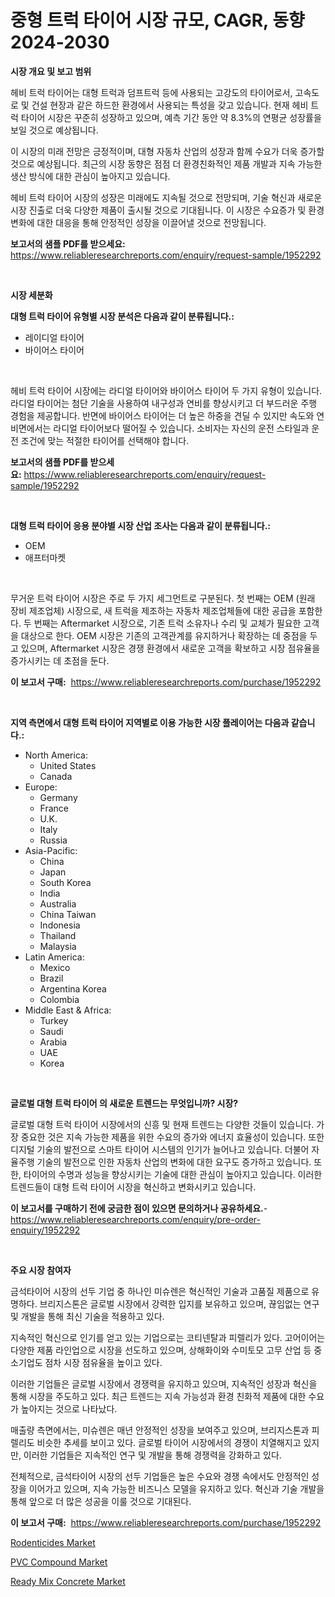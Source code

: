<p><h1>중형 트럭 타이어 시장 규모, CAGR, 동향 2024-2030</h1></p><p><strong>시장 개요 및 보고 범위</strong></p>
<p><p>헤비 트럭 타이어는 대형 트럭과 덤프트럭 등에 사용되는 고강도의 타이어로서, 고속도로 및 건설 현장과 같은 하드한 환경에서 사용되는 특성을 갖고 있습니다. 현재 헤비 트럭 타이어 시장은 꾸준히 성장하고 있으며, 예측 기간 동안 약 8.3%의 연평균 성장률을 보일 것으로 예상됩니다. </p><p>이 시장의 미래 전망은 긍정적이며, 대형 자동차 산업의 성장과 함께 수요가 더욱 증가할 것으로 예상됩니다. 최근의 시장 동향은 점점 더 환경친화적인 제품 개발과 지속 가능한 생산 방식에 대한 관심이 높아지고 있습니다. </p><p>헤비 트럭 타이어 시장의 성장은 미래에도 지속될 것으로 전망되며, 기술 혁신과 새로운 시장 진출로 더욱 다양한 제품이 출시될 것으로 기대됩니다. 이 시장은 수요증가 및 환경변화에 대한 대응을 통해 안정적인 성장을 이끌어낼 것으로 전망됩니다. </p></p>
<p><strong>보고서의 샘플 PDF를 받으세요:</strong> <a href="https://www.reliableresearchreports.com/enquiry/request-sample/1952292">https://www.reliableresearchreports.com/enquiry/request-sample/1952292</a></p>
<p>&nbsp;</p>
<p><strong>시장 세분화</strong></p>
<p><strong>대형 트럭 타이어 유형별 시장 분석은 다음과 같이 분류됩니다.:</strong></p>
<p><ul><li>레이디얼 타이어</li><li>바이어스 타이어</li></ul></p>
<p>&nbsp;</p>
<p><p>헤비 트럭 타이어 시장에는 라디얼 타이어와 바이어스 타이어 두 가지 유형이 있습니다. 라디얼 타이어는 첨단 기술을 사용하여 내구성과 연비를 향상시키고 더 부드러운 주행 경험을 제공합니다. 반면에 바이어스 타이어는 더 높은 하중을 견딜 수 있지만 속도와 연비면에서는 라디얼 타이어보다 떨어질 수 있습니다. 소비자는 자신의 운전 스타일과 운전 조건에 맞는 적절한 타이어를 선택해야 합니다.</p></p>
<p><strong>보고서의 샘플 PDF를 받으세요:</strong>&nbsp;<a href="https://www.reliableresearchreports.com/enquiry/request-sample/1952292">https://www.reliableresearchreports.com/enquiry/request-sample/1952292</a></p>
<p>&nbsp;</p>
<p><strong> 대형 트럭 타이어 응용 분야별 시장 산업 조사는 다음과 같이 분류됩니다.:</strong></p>
<p><ul><li>OEM</li><li>애프터마켓</li></ul></p>
<p>&nbsp;</p>
<p><p>무거운 트럭 타이어 시장은 주로 두 가지 세그먼트로 구분된다. 첫 번째는 OEM (원래 장비 제조업체) 시장으로, 새 트럭을 제조하는 자동차 제조업체들에 대한 공급을 포함한다. 두 번째는 Aftermarket 시장으로, 기존 트럭 소유자나 수리 및 교체가 필요한 고객을 대상으로 한다. OEM 시장은 기존의 고객관계를 유지하거나 확장하는 데 중점을 두고 있으며, Aftermarket 시장은 경쟁 환경에서 새로운 고객을 확보하고 시장 점유율을 증가시키는 데 초점을 둔다.</p></p>
<p><strong>이 보고서 구매:</strong>&nbsp; <a href="https://www.reliableresearchreports.com/purchase/1952292">https://www.reliableresearchreports.com/purchase/1952292</a></p>
<p>&nbsp;</p>
<p><strong>지역 측면에서 대형 트럭 타이어 지역별로 이용 가능한 시장 플레이어는 다음과 같습니다.:</strong></p>
<p><ul>
    <li>
        North America:
        <ul>
            <li>United States</li>
            <li>Canada</li>
        </ul>
    </li>
    <li>
        Europe:
        <ul>
            <li>Germany</li>
            <li>France</li>
            <li>U.K.</li>
            <li>Italy</li>
            <li>Russia</li>
        </ul>
    </li>
    <li>
        Asia-Pacific:
        <ul>
            <li>China</li>
            <li>Japan</li>
            <li>South Korea</li>
            <li>India</li>
            <li>Australia</li>
            <li>China Taiwan</li>
            <li>Indonesia</li>
            <li>Thailand</li>
            <li>Malaysia</li>
        </ul>
    </li>
    <li>
        Latin America:
        <ul>
            <li>Mexico</li>
            <li>Brazil</li>
            <li>Argentina Korea</li>
            <li>Colombia</li>
        </ul>
    </li>
    <li>
        Middle East & Africa:
        <ul>
            <li>Turkey</li>
            <li>Saudi</li>
            <li>Arabia</li>
            <li>UAE</li>
            <li>Korea</li>
        </ul>
    </li>
    </ul></p>
<p>&nbsp;</p>
<p><strong>글로벌 대형 트럭 타이어 의 새로운 트렌드는 무엇입니까? 시장?</strong></p>
<p><p>글로벌 대형 트럭 타이어 시장에서의 신흥 및 현재 트렌드는 다양한 것들이 있습니다. 가장 중요한 것은 지속 가능한 제품을 위한 수요의 증가와 에너지 효율성이 있습니다. 또한 디지털 기술의 발전으로 스마트 타이어 시스템의 인기가 늘어나고 있습니다. 더불어 자율주행 기술의 발전으로 인한 자동차 산업의 변화에 대한 요구도 증가하고 있습니다. 또한, 타이어의 수명과 성능을 향상시키는 기술에 대한 관심이 높아지고 있습니다. 이러한 트렌드들이 대형 트럭 타이어 시장을 혁신하고 변화시키고 있습니다.</p></p>
<p><strong>이 보고서를 구매하기 전에 궁금한 점이 있으면 문의하거나 공유하세요.</strong>- <a href="https://www.reliableresearchreports.com/enquiry/pre-order-enquiry/1952292">https://www.reliableresearchreports.com/enquiry/pre-order-enquiry/1952292</a></p>
<p>&nbsp;</p>
<p><strong>주요 시장 참여자</strong></p>
<p><p>금석타이어 시장의 선두 기업 중 하나인 미슈렌은 혁신적인 기술과 고품질 제품으로 유명하다. 브리지스톤은 글로벌 시장에서 강력한 입지를 보유하고 있으며, 끊임없는 연구 및 개발을 통해 최신 기술을 적용하고 있다.</p><p>지속적인 혁신으로 인기를 얻고 있는 기업으로는 코티넨탈과 피렐리가 있다. 고어이어는 다양한 제품 라인업으로 시장을 선도하고 있으며, 상해화이와 수미토모 고무 산업 등 중소기업도 점차 시장 점유율을 높이고 있다.</p><p>이러한 기업들은 글로벌 시장에서 경쟁력을 유지하고 있으며, 지속적인 성장과 혁신을 통해 시장을 주도하고 있다. 최근 트렌드는 지속 가능성과 환경 친화적 제품에 대한 수요가 높아지는 것으로 나타났다.</p><p>매출량 측면에서는, 미슈렌은 매년 안정적인 성장을 보여주고 있으며, 브리지스톤과 피렐리도 비슷한 추세를 보이고 있다. 글로벌 타이어 시장에서의 경쟁이 치열해지고 있지만, 이러한 기업들은 지속적인 연구 및 개발을 통해 경쟁력을 강화하고 있다.</p><p>전체적으로, 금석타이어 시장의 선두 기업들은 높은 수요와 경쟁 속에서도 안정적인 성장을 이어가고 있으며, 지속 가능한 비즈니스 모델을 유지하고 있다. 혁신과 기술 개발을 통해 앞으로 더 많은 성공을 이룰 것으로 기대된다.</p></p>
<p><strong>이 보고서 구매:</strong>&nbsp;&nbsp;<a href="https://www.reliableresearchreports.com/purchase/1952292">https://www.reliableresearchreports.com/purchase/1952292</a></p>
<p><p><a href="https://github.com/shotows/Market-Research-Report-List-1/blob/main/rodenticides-market.md">Rodenticides Market</a></p><p><a href="https://github.com/angelajermaine/Market-Research-Report-List-2/blob/main/pvc-compound-market.md">PVC Compound Market</a></p><p><a href="https://github.com/beatblasta/Market-Research-Report-List-2/blob/main/ready-mix-concrete-market.md">Ready Mix Concrete Market</a></p></p>

